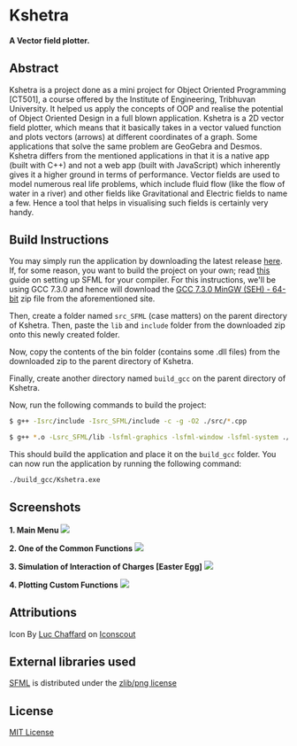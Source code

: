 # Kshetra

#### A Vector field plotter.

## Abstract

Kshetra is a project done as a mini project for Object Oriented Programming [CT501], a course offered by the Institute of Engineering, Tribhuvan University. It helped us apply the concepts of OOP and realise the potential of Object Oriented Design in a full blown application.
Kshetra is a 2D vector field plotter, which means that it basically takes in a vector valued function and plots vectors (arrows) at different coordinates of a graph. Some applications that solve the same problem are GeoGebra and Desmos. Kshetra differs from the mentioned applications in that it is a native app (built with C++) and not a web app (built with JavaScript) which inherently gives it a higher ground in terms of performance.
Vector fields are used to model numerous real life problems, which include fluid flow (like the flow of water in a river) and other fields like Gravitational and Electric fields to name a few. Hence a tool that helps in visualising such fields is certainly very handy.

## Build Instructions

You may simply run the application by downloading the latest release [here](https://github.com/aabhusanaryal/Kshetra/releases). If, for some reason, you want to build the project on your own; read [this](https://www.sfml-dev.org/download/sfml/2.5.1/) guide on setting up SFML for your compiler. For this instructions, we'll be using GCC 7.3.0 and hence will download the [GCC 7.3.0 MinGW (SEH) - 64-bit](https://www.sfml-dev.org/files/SFML-2.5.1-windows-gcc-7.3.0-mingw-64-bit.zip) zip file from the aforementioned site.

Then, create a folder named `src_SFML` (case matters) on the parent directory of Kshetra. Then, paste the `lib` and `include` folder from the downloaded zip onto this newly created folder.

Now, copy the contents of the bin folder (contains some .dll files) from the downloaded zip to the parent directory of Kshetra.

Finally, create another directory named `build_gcc` on the parent directory of Kshetra.

Now, run the following commands to build the project:

```bash
$ g++ -Isrc/include -Isrc_SFML/include -c -g -O2 ./src/*.cpp
```

```bash
$ g++ *.o -Lsrc_SFML/lib -lsfml-graphics -lsfml-window -lsfml-system ./assets/icon.res -Wl,--subsystem,windows -mwindows -o ./build_gcc/Kshetra.exe
```

This should build the application and place it on the `build_gcc` folder. You can now run the application by running the following command:

```bash
./build_gcc/Kshetra.exe
```

## Screenshots

**1. Main Menu**
![](https://i.imgur.com/QRfB6eS.png)

**2. One of the Common Functions**
![](https://i.imgur.com/FWnRLtc.png)

**3. Simulation of Interaction of Charges [Easter Egg]**
![](https://media.discordapp.net/attachments/862246526021926925/877489405303095296/interaction_of_charges.gif?width=1216&height=675)

**4. Plotting Custom Functions**
![](https://i.imgur.com/GxRYnRm.png)

## Attributions

Icon By [Luc Chaffard](https://iconscout.com/contributors/luc-chaffard) on [Iconscout](https://iconscout.com/)

## External libraries used

[SFML](https://www.sfml-dev.org/) is distributed under the [zlib/png license](https://opensource.org/licenses/Zlib)

## License

[MIT License](https://opensource.org/licenses/MIT)
